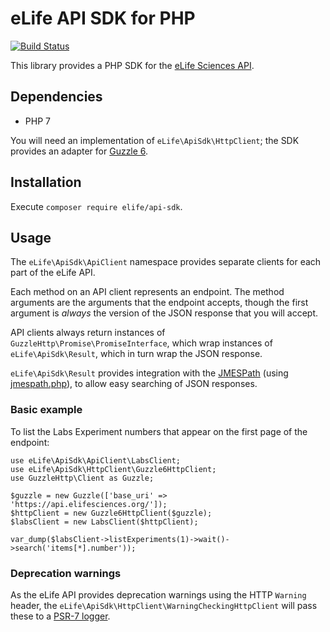eLife API SDK for PHP
=====================

[![Build Status](https://travis-ci.org/elifesciences/api-sdk-php.svg?branch=master)](https://travis-ci.org/elifesciences/api-sdk-php)

This library provides a PHP SDK for the [eLife Sciences API](https://github.com/elifesciences/api-raml).

Dependencies
------------

* PHP 7

You will need an implementation of `eLife\ApiSdk\HttpClient`; the SDK provides an adapter for [Guzzle 6](http://guzzlephp.org/).

Installation
------------

Execute `composer require elife/api-sdk`.

Usage
-----

The `eLife\ApiSdk\ApiClient` namespace provides separate clients for each part of the eLife API.

Each method on an API client represents an endpoint. The method arguments are the arguments that the endpoint accepts, though the first argument is *always* the version of the JSON response that you will accept.

API clients always return instances of `GuzzleHttp\Promise\PromiseInterface`, which wrap instances of `eLife\ApiSdk\Result`, which in turn wrap the JSON response.

`eLife\ApiSdk\Result` provides integration with the [JMESPath](http://jmespath.org/) (using [jmespath.php](https://github.com/jmespath/jmespath.php)), to allow easy searching of JSON responses.

### Basic example

To list the Labs Experiment numbers that appear on the first page of the endpoint:

    use eLife\ApiSdk\ApiClient\LabsClient;
    use eLife\ApiSdk\HttpClient\Guzzle6HttpClient;
    use GuzzleHttp\Client as Guzzle;
    
    $guzzle = new Guzzle(['base_uri' => 'https://api.elifesciences.org/']);
    $httpClient = new Guzzle6HttpClient($guzzle);
    $labsClient = new LabsClient($httpClient);

    var_dump($labsClient->listExperiments(1)->wait()->search('items[*].number'));

### Deprecation warnings

As the eLife API provides deprecation warnings using the HTTP `Warning` header, the `eLife\ApiSdk\HttpClient\WarningCheckingHttpClient` will pass these to a [PSR-7 logger](http://www.php-fig.org/psr/psr-3/).
